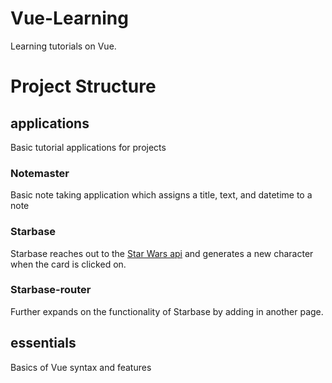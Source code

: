 # Vue-Learning
Learning tutorials on Vue.

# Project Structure
## applications 
Basic tutorial applications for projects

### Notemaster 
Basic note taking application which assigns a title, text, and datetime to a note

### Starbase
Starbase reaches out to the [Star Wars api](https://swapi.co/) and generates a new character when the card is clicked on.

### Starbase-router
Further expands on the functionality of Starbase by adding in another page.

## essentials 
Basics of Vue syntax and features
